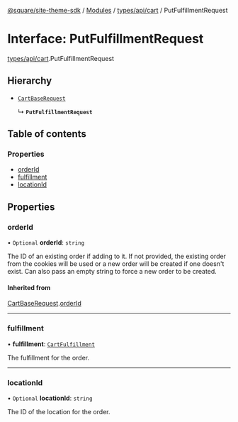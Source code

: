 [@square/site-theme-sdk](../GettingStarted.md) / [Modules](../modules.md) / [types/api/cart](../modules/types_api_cart.md) / PutFulfillmentRequest

# Interface: PutFulfillmentRequest

[types/api/cart](../modules/types_api_cart.md).PutFulfillmentRequest

## Hierarchy

- [`CartBaseRequest`](types_api_cart.CartBaseRequest.md)

  ↳ **`PutFulfillmentRequest`**

## Table of contents

### Properties

- [orderId](types_api_cart.PutFulfillmentRequest.md#orderid)
- [fulfillment](types_api_cart.PutFulfillmentRequest.md#fulfillment)
- [locationId](types_api_cart.PutFulfillmentRequest.md#locationid)

## Properties

### orderId

• `Optional` **orderId**: `string`

The ID of an existing order if adding to it. If not provided, the existing order from
the cookies will be used or a new order will be created if one doesn't exist. Can
also pass an empty string to force a new order to be created.

#### Inherited from

[CartBaseRequest](types_api_cart.CartBaseRequest.md).[orderId](types_api_cart.CartBaseRequest.md#orderid)

___

### fulfillment

• **fulfillment**: [`CartFulfillment`](types_api_cart.CartFulfillment.md)

The fulfillment for the order.

___

### locationId

• `Optional` **locationId**: `string`

The ID of the location for the order.
